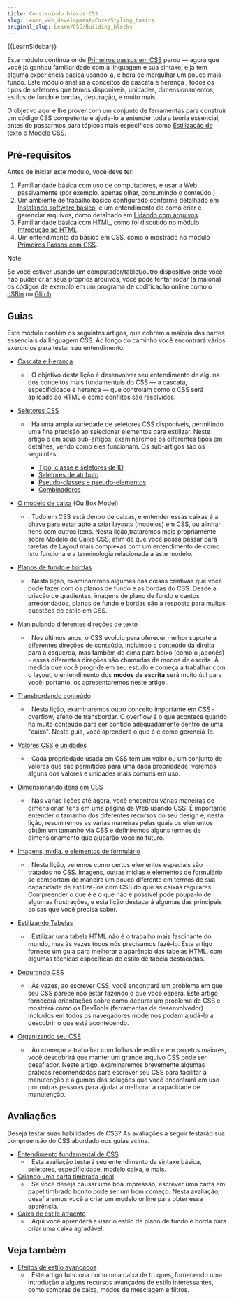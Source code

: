 ```yaml
---
title: Construindo blocos CSS
slug: Learn_web_development/Core/Styling_basics
original_slug: Learn/CSS/Building_blocks
---
```


{{LearnSidebar}}

Este módulo continua onde [Primeiros passos em CSS](/pt-BR/docs/Learn/CSS/First_steps) parou — agora que você já ganhou familiaridade com a linguagem e sua sintaxe, e já tem alguma experiência básica usando-a, é hora de mergulhar um pouco mais fundo. Este módulo analisa a conceitos de cascata e herança , todos os tipos de seletores que temos disponíveis, unidades, dimensionamentos, estilos de fundo e bordas, depuração, e muito mais.

O objetivo aqui é lhe prover com um conjunto de ferramentas para construir um código CSS competente e ajuda-lo a entender toda a teoria essencial, antes de passarmos para tópicos mais específicos como [Estilização de texto](/pt-BR/docs/Learn/CSS/Styling_text) e [Modelo CSS](/pt-BR/docs/Learn/CSS/CSS_layout).

## Pré-requisitos

Antes de iniciar este módulo, você deve ter:

1. Familiaridade básica com uso de computadores, e usar a Web passivamente (por exemplo. apenas olhar, consumindo o conteúdo.)
2. Um ambiente de trabalho básico configurado conforme detalhado em [Instalando software básico](/pt-BR/docs/Learn/Getting_started_with_the_web/Installing_basic_software), e um entendimento de como criar e gerenciar arquivos, como detalhado em [Lidando com arquivos](/pt-BR/docs/Learn/Getting_started_with_the_web/Dealing_with_files).
3. Familiaridade básica com HTML, como foi discutido no módulo [Introdução ao HTML](/pt-BR/docs/Learn/HTML/Introduction_to_HTML).
4. Um entendimento do básico em CSS, como o mostrado no módulo [Primeiros Passos com CSS](/pt-BR/docs/Learn/CSS/First_steps).

> [!NOTE]
> Se você estiver usando um computador/tablet/outro dispositivo onde você não puder criar seus próprios arquivos, você pode tentar rodar (a maioria) os códigos de exemplo em um programa de codificação online como o [JSBin](https://jsbin.com/) ou [Glitch](https://glitch.com/).

## Guias

Este módulo contém os seguintes artigos, que cobrem a maioria das partes essenciais da linguagem CSS. Ao longo do caminho você encontrará vários exercícios para testar seu entendimento.

- [Cascata e Herança](/pt-BR/docs/Learn/CSS/Building_blocks/Cascade_and_inheritance)
  - : O objetivo desta lição é desenvolver seu entendimento de alguns dos conceitos mais fundamentais do CSS — a cascata, especificidade e herança — que controlam como o CSS será aplicado ao HTML e como conflitos são resolvidos.
- [Seletores CSS](/pt-BR/docs/Learn/CSS/Building_blocks/Selectors)

  - : Há uma ampla variedade de seletores CSS disponíveis, permitindo uma fina precisão ao selecionar elementos para estilizar. Neste artigo e em seus sub-artigos, examinaremos os diferentes tipos em detalhes, vendo como eles funcionam. Os sub-artigos são os seguintes:

    - [Tipo, classe e seletores de ID](/pt-BR/docs/Learn/CSS/Building_blocks/Selectors/Type_Class_and_ID_Selectors)
    - [Seletores de atributo](/pt-BR/docs/Learn/CSS/Building_blocks/Selectors/Attribute_selectors)
    - [Pseudo-classes e pseudo-elementos](/pt-BR/docs/Learn/CSS/Building_blocks/Selectors/Pseudo-classes_and_pseudo-elements)
    - [Combinadores](/pt-BR/docs/Learn/CSS/Building_blocks/Selectors/Combinators)

- [O modelo de caixa](/pt-BR/docs/Learn/CSS/Building_blocks/The_box_model) (Ou Box Model)
  - : Tudo em CSS está dentro de caixas, e entender essas caixas é a chave para estar apto a criar layouts (modelos) em CSS, ou alinhar itens com outros itens. Nesta lição,trataremos mais propriamente sobre Modelo de Caixa CSS, afim de que você possa passar para tarefas de Layout mais complexas com um entendimento de como isto funciona e a terminologia relacionada a este modelo.
- [Planos de fundo e bordas](/pt-BR/docs/Learn/CSS/Building_blocks/Backgrounds_and_borders)
  - : Nesta lição, examinaremos algumas das coisas criativas que você pode fazer com os planos de fundo e as bordas do CSS. Desde a criação de gradientes, imagens de plano de fundo e cantos arredondados, planos de fundo e bordas são a resposta para muitas questões de estilo em CSS.
- [Manipulando diferentes direções de texto](/pt-BR/docs/Learn/CSS/Building_blocks/Handling_different_text_directions)
  - : Nos últimos anos, o CSS evoluiu para oferecer melhor suporte a diferentes direções de conteúdo, incluindo o conteúdo da direita para a esquerda, mas também de cima para baixo (como o japonês) - essas diferentes direções são chamadas de modos de escrita. À medida que você progride em seu estudo e começa a trabalhar com o layout, o entendimento dos **modos de escrita** será muito útil para você; portanto, os apresentaremos neste artigo..
- [Transbordando conteúdo](/pt-BR/docs/Learn/CSS/Building_blocks/Overflowing_content)
  - : Nesta lição, examinaremos outro conceito importante em CSS - overflow, efeito de transbordar. O overflow é o que acontece quando há muito conteúdo para ser contido adequadamente dentro de uma "caixa". Neste guia, você aprenderá o que é e como gerenciá-lo.
- [Valores CSS e unidades](/pt-BR/docs/Learn/CSS/Building_blocks/Values_and_units)
  - : Cada propriedade usada em CSS tem um valor ou um conjunto de valores que são permitidos para uma dada propriedade, veremos alguns dos valores e unidades mais comuns em uso.
- [Dimensionando itens em CSS](/pt-BR/docs/Learn/CSS/Building_blocks/Sizing_items_in_CSS)
  - : Nas várias lições até agora, você encontrou várias maneiras de dimensionar itens em uma página da Web usando CSS. É importante entender o tamanho dos diferentes recursos do seu design e, nesta lição, resumiremos as várias maneiras pelas quais os elementos obtêm um tamanho via CSS e definiremos alguns termos de dimensionamento que ajudarão você no futuro.
- [Imagens, mídia, e elementos de formulário](/pt-BR/docs/Learn/CSS/Building_blocks/Images_media_form_elements)
  - : Nesta lição, veremos como certos elementos especiais são tratados no CSS. Imagens, outras mídias e elementos de formulário se comportam de maneira um pouco diferente em termos de sua capacidade de estilizá-los com CSS do que as caixas regulares. Compreender o que é e o que não é possível pode poupa-lo de algumas frustrações, e esta lição destacará algumas das principais coisas que você precisa saber.
- [Estilizando Tabelas](/pt-BR/docs/Learn/CSS/Building_blocks/Styling_tables)
  - : Estilizar uma tabela HTML não é o trabalho mais fascinante do mundo, mas às vezes todos nós precisamos fazê-lo. Este artigo fornece um guia para melhorar a aparência das tabelas HTML, com algumas técnicas específicas de estilo de tabela destacadas.
- [Depurando CSS](/pt-BR/docs/Learn/CSS/Building_blocks/Debugging_CSS)
  - : Às vezes, ao escrever CSS, você encontrará um problema em que seu CSS parece não estar fazendo o que você espera. Este artigo fornecerá orientações sobre como depurar um problema de CSS e mostrará como os DevTools (ferramentas de desenvolvedor) incluídos em todos os navegadores modernos podem ajudá-lo a descobrir o que está acontecendo.
- [Organizando seu CSS](/pt-BR/docs/Learn/CSS/Building_blocks/Organizing)
  - : Ao começar a trabalhar com folhas de estilo e em projetos maiores, você descobrirá que manter um grande arquivo CSS pode ser desafiador. Neste artigo, examinaremos brevemente algumas práticas recomendadas para escrever seu CSS para facilitar a manutenção e algumas das soluções que você encontrará em uso por outras pessoas para ajudar a melhorar a capacidade de manutenção.

## Avaliações

Deseja testar suas habilidades de CSS? As avaliações a seguir testarão sua compreensão do CSS abordado nos guias acima.

- [Entendimento fundamental de CSS](/pt-BR/docs/Learn/CSS/Building_blocks/Fundamental_CSS_comprehension)
  - : Esta avaliação testará seu entendimento da sintaxe básica, seletores, especificidade, modelo caixa, e mais.
- [Criando uma carta timbrada ideal](/pt-BR/docs/Learn/CSS/Building_blocks/Creating_fancy_letterheaded_paper)
  - : Se você deseja causar uma boa impressão, escrever uma carta em papel timbrado bonito pode ser um bom começo. Nesta avaliação, desafiaremos você a criar um modelo online para obter essa aparência.
- [Caixa de estilo atraente](/pt-BR/docs/Learn/CSS/Building_blocks/A_cool_looking_box)
  - : Aqui você aprenderá a usar o estilo de plano de fundo e borda para criar uma caixa agradável.

## Veja também

- [Efeitos de estilo avançados](/pt-BR/docs/Learn/CSS/Building_blocks/Advanced_styling_effects)
  - : Este artigo funciona como uma caixa de truques, fornecendo uma introdução a alguns recursos avançados de estilo interessantes, como sombras de caixa, modos de mesclagem e filtros.

